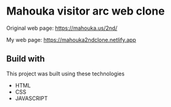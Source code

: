 # Mahouka visitor arc web clone

Original web page: https://mahouka.us/2nd/

My web page: https://mahouka2ndclone.netlify.app

## Build with

This project was built using these technologies

- HTML
- CSS
- JAVASCRIPT
  
